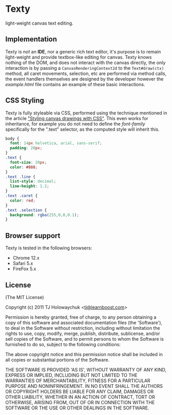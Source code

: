 
# Texty

  light-weight canvas text editing.

## Implementation

  Texty is _not_ an __IDE__, nor a generic rich text editor, it's purpose is to remain light-weight and provide textbox-like editing for canvas. Texty knows nothing of the DOM, and does not interact with the canvas directly, the only interaction is by passing a `CanvasRenderingContext2d` to the `Text#draw(ctx)` method, all caret movements, selection, etc are performed via method calls, the event handlers themselves are designed by the developer however the _example.html_ file contains an example of these basic interactions.

## CSS Styling

 Texty is fully styleable via CSS, performed using the technique mentioned in the article ["Styling canvas drawings with CSS"](http://tjholowaychuk.com/post/6339741902/styling-canvas-drawings-with-css). This even works for inheritance, for example you do not need to define the _font-family_ specifically for the ".text" selector, as the computed style will inherit this.

```css
body {
  font: 14px helvetica, arial, sans-serif;
  padding: 20px;
}
.text {
  font-size: 20px;
  color: #888;
}
.text .line {
  list-style: decimal;
  line-height: 1.2;
}
.text .caret {
  color: red;
}
.text .selection {
  background: rgba(255,0,0,0.1);
}
```

## Browser support

 Texty is tested in the following browsers:
 
   - Chrome 12.x
   - Safari 5.x
   - FireFox 5.x

## License 

(The MIT License)

Copyright (c) 2011 TJ Holowaychuk &lt;tj@learnboost.com&gt;

Permission is hereby granted, free of charge, to any person obtaining
a copy of this software and associated documentation files (the
'Software'), to deal in the Software without restriction, including
without limitation the rights to use, copy, modify, merge, publish,
distribute, sublicense, and/or sell copies of the Software, and to
permit persons to whom the Software is furnished to do so, subject to
the following conditions:

The above copyright notice and this permission notice shall be
included in all copies or substantial portions of the Software.

THE SOFTWARE IS PROVIDED 'AS IS', WITHOUT WARRANTY OF ANY KIND,
EXPRESS OR IMPLIED, INCLUDING BUT NOT LIMITED TO THE WARRANTIES OF
MERCHANTABILITY, FITNESS FOR A PARTICULAR PURPOSE AND NONINFRINGEMENT.
IN NO EVENT SHALL THE AUTHORS OR COPYRIGHT HOLDERS BE LIABLE FOR ANY
CLAIM, DAMAGES OR OTHER LIABILITY, WHETHER IN AN ACTION OF CONTRACT,
TORT OR OTHERWISE, ARISING FROM, OUT OF OR IN CONNECTION WITH THE
SOFTWARE OR THE USE OR OTHER DEALINGS IN THE SOFTWARE.